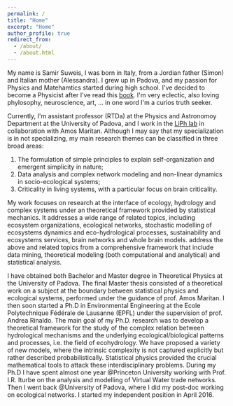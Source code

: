 ```yaml
---
permalink: /
title: "Home"
excerpt: "Home"
author_profile: true
redirect_from:
  - /about/
  - /about.html
---
```



My name is Samir Suweis, I was born in Italy, from a Jordian father (Simon) and Italian mother (Alessandra). I grew up in Padova, and my passion for Physics and Matehamtics started during high school. I've decided to become a Physicist after I've read this [book](https://www.amazon.it/Solo-stupore-conosce-Lavventura-scientifica-ebook/dp/B008HRM9KW/ref=sr_1_1?s=books&ie=UTF8&qid=1535061995&sr=1-1&keywords=Solo+lo+stupore+conosce). I'm very eclectic, also loving phylosophy, neuroscience, art, ... in one word I'm a curios truth seeker.

Currently, I'm assistant professor (RTDa) at the Physics and Astronomoy Department at the University of Padova, and I work in the [LiPh lab](http://liphlab.com/) in collaboration with Amos Maritan. Although I may say that my specialization is in not specializing, my main research themes can be classified in three broad areas: 
1) The formulation of simple principles to explain self-organization and emergent simplicity in nature; 
2) Data analysis and complex network modeling and non-linear dynamics in socio-ecological systems; 
3) Criticality in living systems, with a particular focus on brain criticality. 

My work focuses on research at the interface of ecology, hydrology and complex systems under an theoretical framework provided by statistical mechanics. It addresses a wide range of related topics, including ecosystem organizations, ecological networks, stochastic modelling of ecosystems dynamics and eco-hydrological processes, sustainability and ecosystems services, brain networks and whole brain models.   address the above and related topics from a comprehensive framework that include data mining, theoretical modeling (both computational and analytical) and statistical analysis.

I have obtained both Bachelor and Master degree in Theoretical Physics at the University of Padova. The final Master thesis consisted of a theoretical work on a subject at the boundary between statistical physics and ecological systems, performed under the guidance of prof. Amos Maritan. I then soon started a Ph.D in Environmental Engineering at the Ecole Polytechnique Fédérale de Lausanne (EPFL) under the supervision of prof. Andrea Rinaldo. The main goal of my Ph.D. research was to develop a theoretical framework for the study of the complex relation between hydrological mechanisms and the underlying ecological/biological patterns and processes, i.e. the field of ecohydrology. We have proposed a variety of new models, where the intrinsic complexity is not captured explicitly but rather described probabilistically. Statistical physics provided the crucial mathematical tools to attack these interdisciplinary problems. During my Ph.D I have spent almost one year @Princeton University working with Prof. I.R. Iturbe on the analysis and modelling of Virtual Water trade networks. Then I went back @University of Padova, where I did my post-doc working on ecological networks. I started my independent position in April 2016.

 



